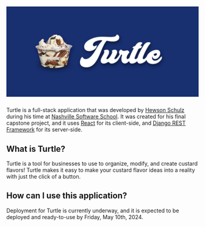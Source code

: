 # ![](./client/public/readme/readme1.png)

Turtle is a full-stack application that was developed by [Hewson Schulz](https://github.com/HewsonSchulz) during his time at [Nashville Software School](https://nashvillesoftwareschool.com/). It was created for his final capstone project, and it uses [React](https://react.dev/) for its client-side, and [Django REST Framework](https://www.django-rest-framework.org/) for its server-side.

## What is Turtle?

Turtle is a tool for businesses to use to organize, modify, and create custard flavors! Turtle makes it easy to make your custard flavor ideas into a reality with just the click of a button.

## How can I use this application?

Deployment for Turtle is currently underway, and it is expected to be deployed and ready-to-use by Friday, May 10th, 2024.
